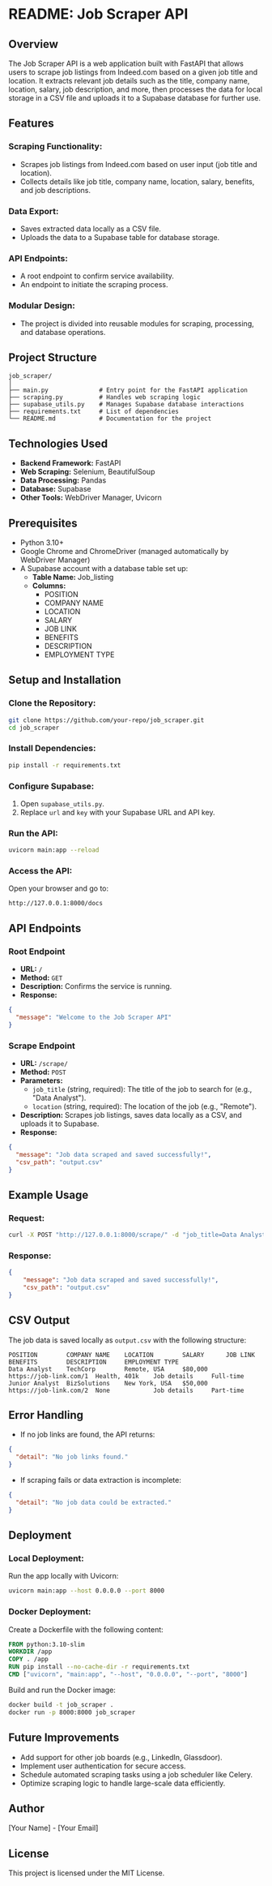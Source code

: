 # README: Job Scraper API

## Overview
The Job Scraper API is a web application built with FastAPI that allows users to scrape job listings from Indeed.com based on a given job title and location. It extracts relevant job details such as the title, company name, location, salary, job description, and more, then processes the data for local storage in a CSV file and uploads it to a Supabase database for further use.

## Features

### Scraping Functionality:
- Scrapes job listings from Indeed.com based on user input (job title and location).
- Collects details like job title, company name, location, salary, benefits, and job descriptions.

### Data Export:
- Saves extracted data locally as a CSV file.
- Uploads the data to a Supabase table for database storage.

### API Endpoints:
- A root endpoint to confirm service availability.
- An endpoint to initiate the scraping process.

### Modular Design:
- The project is divided into reusable modules for scraping, processing, and database operations.

## Project Structure
```
job_scraper/
│
├── main.py              # Entry point for the FastAPI application
├── scraping.py          # Handles web scraping logic
├── supabase_utils.py    # Manages Supabase database interactions
├── requirements.txt     # List of dependencies
└── README.md            # Documentation for the project
```

## Technologies Used
- **Backend Framework:** FastAPI
- **Web Scraping:** Selenium, BeautifulSoup
- **Data Processing:** Pandas
- **Database:** Supabase
- **Other Tools:** WebDriver Manager, Uvicorn

## Prerequisites
- Python 3.10+
- Google Chrome and ChromeDriver (managed automatically by WebDriver Manager)
- A Supabase account with a database table set up:
  - **Table Name:** Job_listing
  - **Columns:**
    - POSITION
    - COMPANY NAME
    - LOCATION
    - SALARY
    - JOB LINK
    - BENEFITS
    - DESCRIPTION
    - EMPLOYMENT TYPE

## Setup and Installation

### Clone the Repository:
```bash
git clone https://github.com/your-repo/job_scraper.git
cd job_scraper
```

### Install Dependencies:
```bash
pip install -r requirements.txt
```

### Configure Supabase:
1. Open `supabase_utils.py`.
2. Replace `url` and `key` with your Supabase URL and API key.

### Run the API:
```bash
uvicorn main:app --reload
```

### Access the API:
Open your browser and go to:
```
http://127.0.0.1:8000/docs
```

## API Endpoints

### Root Endpoint
- **URL:** `/`
- **Method:** `GET`
- **Description:** Confirms the service is running.
- **Response:**
```json
{
  "message": "Welcome to the Job Scraper API"
}
```

### Scrape Endpoint
- **URL:** `/scrape/`
- **Method:** `POST`
- **Parameters:**
  - `job_title` (string, required): The title of the job to search for (e.g., "Data Analyst").
  - `location` (string, required): The location of the job (e.g., "Remote").
- **Description:** Scrapes job listings, saves data locally as a CSV, and uploads it to Supabase.
- **Response:**
```json
{
  "message": "Job data scraped and saved successfully!",
  "csv_path": "output.csv"
}
```

## Example Usage

### Request:
```bash
curl -X POST "http://127.0.0.1:8000/scrape/" -d "job_title=Data Analyst" -d "location=Remote"
```

### Response:
```json
{
    "message": "Job data scraped and saved successfully!",
    "csv_path": "output.csv"
}
```

## CSV Output
The job data is saved locally as `output.csv` with the following structure:
```
POSITION        COMPANY NAME    LOCATION        SALARY      JOB LINK        BENEFITS        DESCRIPTION     EMPLOYMENT TYPE
Data Analyst    TechCorp        Remote, USA     $80,000     https://job-link.com/1  Health, 401k    Job details     Full-time
Junior Analyst  BizSolutions    New York, USA   $50,000     https://job-link.com/2  None            Job details     Part-time
```

## Error Handling
- If no job links are found, the API returns:
```json
{
  "detail": "No job links found."
}
```
- If scraping fails or data extraction is incomplete:
```json
{
  "detail": "No job data could be extracted."
}
```

## Deployment

### Local Deployment:
Run the app locally with Uvicorn:
```bash
uvicorn main:app --host 0.0.0.0 --port 8000
```

### Docker Deployment:
Create a Dockerfile with the following content:
```dockerfile
FROM python:3.10-slim
WORKDIR /app
COPY . /app
RUN pip install --no-cache-dir -r requirements.txt
CMD ["uvicorn", "main:app", "--host", "0.0.0.0", "--port", "8000"]
```

Build and run the Docker image:
```bash
docker build -t job_scraper .
docker run -p 8000:8000 job_scraper
```

## Future Improvements
- Add support for other job boards (e.g., LinkedIn, Glassdoor).
- Implement user authentication for secure access.
- Schedule automated scraping tasks using a job scheduler like Celery.
- Optimize scraping logic to handle large-scale data efficiently.

## Author
[Your Name] - [Your Email]

## License
This project is licensed under the MIT License.
